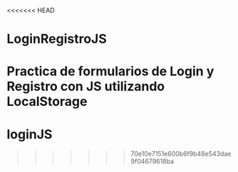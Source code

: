 <<<<<<< HEAD
# LoginRegistroJS
Practica de formularios de Login y Registro con JS utilizando LocalStorage
=======
# loginJS
>>>>>>> 70e10e7151e600b6f9b48e543dae9f04679618ba
